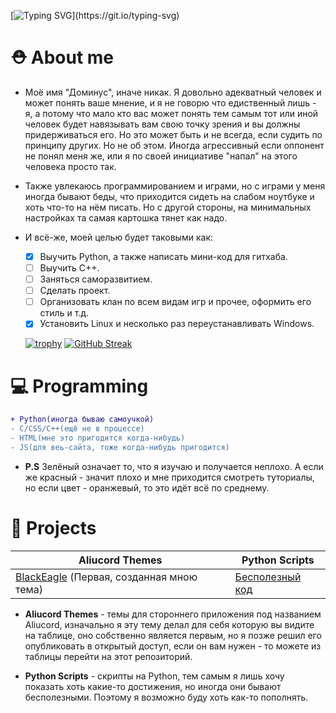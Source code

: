 [![Typing SVG](https://readme-typing-svg.herokuapp.com?color=%2336BCF7&lines=Welcome+to+my+profile,+User.)](https://git.io/typing-svg)

# ⛑ About me

* Моё имя "Доминус", иначе никак. Я довольно адекватный человек и может понять ваше мнение,
и я не говорю что едиственный лишь - я, а потому что мало кто вас может понять
тем самым тот или иной человек будет навязывать вам свою точку зрения и вы должны придерживаться его.
Но это может быть и не всегда, если судить по принципу других. Но не об этом.
Иногда агрессивный если оппонент не понял меня же, или я по своей инициативе "напал" на этого человека просто так.

* Также увлекаюсь программированием и играми, но с играми у меня иногда бывают беды, что приходится сидеть на слабом ноутбуке и хоть что-то на нём писать. Но с другой стороны, на минимальных настройках та самая картошка тянет как надо.

* И всё-же, моей целью будет таковыми как:
  - [X] Выучить Python, а также написать мини-код для гитхаба.
  - [ ] Выучить C++.
  - [ ] Заняться саморазвитием.
  - [ ] Сделать проект.
  - [ ] Организовать клан по всем видам игр и прочее, оформить его стиль и т.д.
  - [X] Установить Linux и несколько раз переустанавливать Windows.

  [![trophy](https://github-profile-trophy.vercel.app/?username=ExtbhiteEAS)](https://github.com/ExtbhiteEAS/github-profile-trophy)
  [![GitHub Streak](https://github-readme-streak-stats.herokuapp.com/?user=ExtbhiteEAS)](https://git.io/streak-stats)

# 💻 Programming

```diff
+ Python(иногда бываю самоучкой)
- С/CSS/C++(ещё не в процессе)
- HTML(мне это пригодится когда-нибудь)
- JS(для веь-сайта, тоже когда-нибудь пригодится)
```
* **P.S** Зелёный означает то, что я изучаю и получается неплохо. А если же красный - значит плохо и мне приходится смотреть туториалы, но если цвет - оранжевый, то это идёт всё по среднему.

# 📁 Projects
| Aliucord Themes | Python Scripts |
|----------------|----------------|
| [BlackEagle](https://github.com/ExtbhiteEAS/Black-Eagle) (Первая, созданная мною тема)| [Бесполезный код](https://github.com/ExtbhiteEAS/Most-Cool-Code)|
* **Aliucord Themes** - темы для стороннего приложения под названием Aliucord, изначально я эту тему делал для себя которую вы видите на таблице, оно собственно является первым, но я позже решил его опубликовать в открытый доступ, если он вам нужен - то можете из таблицы перейти на этот репозиторий.

* **Python Scripts** - скрипты на Python, тем самым я лишь хочу показать хоть какие-то достижения, но иногда они бывают бесполезными. Поэтому я возможно буду хоть как-то пополнять. 
